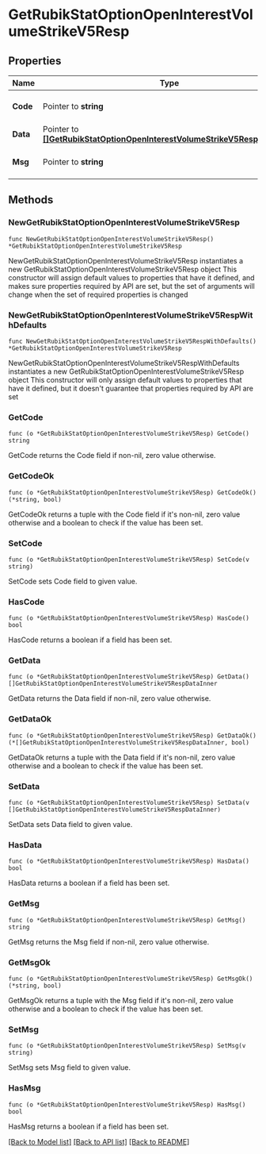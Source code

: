 # GetRubikStatOptionOpenInterestVolumeStrikeV5Resp

## Properties

Name | Type | Description | Notes
------------ | ------------- | ------------- | -------------
**Code** | Pointer to **string** |  | [optional] [default to ""]
**Data** | Pointer to [**[]GetRubikStatOptionOpenInterestVolumeStrikeV5RespDataInner**](GetRubikStatOptionOpenInterestVolumeStrikeV5RespDataInner.md) |  | [optional] 
**Msg** | Pointer to **string** |  | [optional] [default to ""]

## Methods

### NewGetRubikStatOptionOpenInterestVolumeStrikeV5Resp

`func NewGetRubikStatOptionOpenInterestVolumeStrikeV5Resp() *GetRubikStatOptionOpenInterestVolumeStrikeV5Resp`

NewGetRubikStatOptionOpenInterestVolumeStrikeV5Resp instantiates a new GetRubikStatOptionOpenInterestVolumeStrikeV5Resp object
This constructor will assign default values to properties that have it defined,
and makes sure properties required by API are set, but the set of arguments
will change when the set of required properties is changed

### NewGetRubikStatOptionOpenInterestVolumeStrikeV5RespWithDefaults

`func NewGetRubikStatOptionOpenInterestVolumeStrikeV5RespWithDefaults() *GetRubikStatOptionOpenInterestVolumeStrikeV5Resp`

NewGetRubikStatOptionOpenInterestVolumeStrikeV5RespWithDefaults instantiates a new GetRubikStatOptionOpenInterestVolumeStrikeV5Resp object
This constructor will only assign default values to properties that have it defined,
but it doesn't guarantee that properties required by API are set

### GetCode

`func (o *GetRubikStatOptionOpenInterestVolumeStrikeV5Resp) GetCode() string`

GetCode returns the Code field if non-nil, zero value otherwise.

### GetCodeOk

`func (o *GetRubikStatOptionOpenInterestVolumeStrikeV5Resp) GetCodeOk() (*string, bool)`

GetCodeOk returns a tuple with the Code field if it's non-nil, zero value otherwise
and a boolean to check if the value has been set.

### SetCode

`func (o *GetRubikStatOptionOpenInterestVolumeStrikeV5Resp) SetCode(v string)`

SetCode sets Code field to given value.

### HasCode

`func (o *GetRubikStatOptionOpenInterestVolumeStrikeV5Resp) HasCode() bool`

HasCode returns a boolean if a field has been set.

### GetData

`func (o *GetRubikStatOptionOpenInterestVolumeStrikeV5Resp) GetData() []GetRubikStatOptionOpenInterestVolumeStrikeV5RespDataInner`

GetData returns the Data field if non-nil, zero value otherwise.

### GetDataOk

`func (o *GetRubikStatOptionOpenInterestVolumeStrikeV5Resp) GetDataOk() (*[]GetRubikStatOptionOpenInterestVolumeStrikeV5RespDataInner, bool)`

GetDataOk returns a tuple with the Data field if it's non-nil, zero value otherwise
and a boolean to check if the value has been set.

### SetData

`func (o *GetRubikStatOptionOpenInterestVolumeStrikeV5Resp) SetData(v []GetRubikStatOptionOpenInterestVolumeStrikeV5RespDataInner)`

SetData sets Data field to given value.

### HasData

`func (o *GetRubikStatOptionOpenInterestVolumeStrikeV5Resp) HasData() bool`

HasData returns a boolean if a field has been set.

### GetMsg

`func (o *GetRubikStatOptionOpenInterestVolumeStrikeV5Resp) GetMsg() string`

GetMsg returns the Msg field if non-nil, zero value otherwise.

### GetMsgOk

`func (o *GetRubikStatOptionOpenInterestVolumeStrikeV5Resp) GetMsgOk() (*string, bool)`

GetMsgOk returns a tuple with the Msg field if it's non-nil, zero value otherwise
and a boolean to check if the value has been set.

### SetMsg

`func (o *GetRubikStatOptionOpenInterestVolumeStrikeV5Resp) SetMsg(v string)`

SetMsg sets Msg field to given value.

### HasMsg

`func (o *GetRubikStatOptionOpenInterestVolumeStrikeV5Resp) HasMsg() bool`

HasMsg returns a boolean if a field has been set.


[[Back to Model list]](../README.md#documentation-for-models) [[Back to API list]](../README.md#documentation-for-api-endpoints) [[Back to README]](../README.md)


